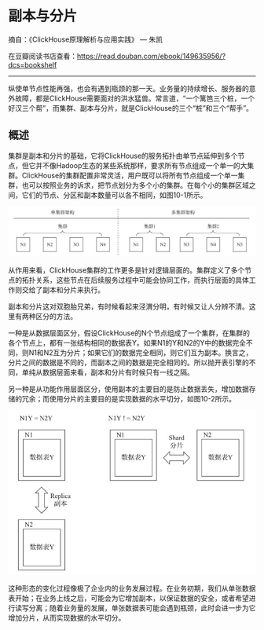 # 副本与分片

摘自：《ClickHouse原理解析与应用实践》 — 朱凯

在豆瓣阅读书店查看：<https://read.douban.com/ebook/149635956/?dcs=bookshelf>

----

纵使单节点性能再强，也会有遇到瓶颈的那一天。业务量的持续增长、服务器的意外故障，都是ClickHouse需要面对的洪水猛兽。常言道，“一个篱笆三个桩，一个好汉三个帮”，而集群、副本与分片，就是ClickHouse的三个“桩”和三个“帮手”。

## 概述

集群是副本和分片的基础，它将ClickHouse的服务拓扑由单节点延伸到多个节点，但它并不像Hadoop生态的某些系统那样，要求所有节点组成一个单一的大集群。ClickHouse的集群配置非常灵活，用户既可以将所有节点组成一个单一集群，也可以按照业务的诉求，把节点划分为多个小的集群。在每个小的集群区域之间，它们的节点、分区和副本数量可以各不相同，如图10-1所示。

![单集群和多集群](../images/clickhouse01.jpg)

从作用来看，ClickHouse集群的工作更多是针对逻辑层面的。集群定义了多个节点的拓扑关系，这些节点在后续服务过程中可能会协同工作，而执行层面的具体工作则交给了副本和分片来执行。

副本和分片这对双胞胎兄弟，有时候看起来泾渭分明，有时候又让人分辨不清。这里有两种区分的方法。

一种是从数据层面区分，假设ClickHouse的N个节点组成了一个集群，在集群的各个节点上，都有一张结构相同的数据表Y。如果N1的Y和N2的Y中的数据完全不同，则N1和N2互为分片；如果它们的数据完全相同，则它们互为副本。换言之，分片之间的数据是不同的，而副本之间的数据是完全相同的。所以抛开表引擎的不同，单纯从数据层面来看，副本和分片有时候只有一线之隔。

另一种是从功能作用层面区分，使用副本的主要目的是防止数据丢失，增加数据存储的冗余；而使用分片的主要目的是实现数据的水平切分，如图10-2所示。

![区分副本和分片的示意图](../images/clickhouse02.jpg)

这种形态的变化过程像极了企业内的业务发展过程。在业务初期，我们从单张数据表开始；在业务上线之后，可能会为它增加副本，以保证数据的安全，或者希望进行读写分离；随着业务量的发展，单张数据表可能会遇到瓶颈，此时会进一步为它增加分片，从而实现数据的水平切分。
